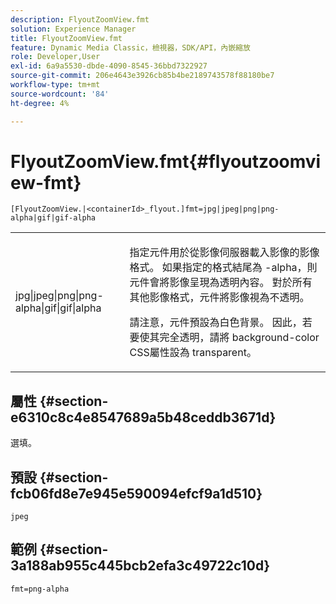 ```yaml
---
description: FlyoutZoomView.fmt
solution: Experience Manager
title: FlyoutZoomView.fmt
feature: Dynamic Media Classic，檢視器，SDK/API，內嵌縮放
role: Developer,User
exl-id: 6a9a5530-dbde-4090-8545-36bbd7322927
source-git-commit: 206e4643e3926cb85b4be2189743578f88180be7
workflow-type: tm+mt
source-wordcount: '84'
ht-degree: 4%

---
```


# FlyoutZoomView.fmt{#flyoutzoomview-fmt}

`[FlyoutZoomView.|<containerId>_flyout.]fmt=jpg|jpeg|png|png-alpha|gif|gif-alpha`

<table id="table_12B0B59D83BC40FCB957F41B331A1EF9"> 
 <tbody> 
  <tr> 
   <td colname="col1"> <p><span class="codeph"> jpg|jpeg|png|png-alpha|gif|gif|alpha</span> </p> </td> 
   <td colname="col2"> <p> 指定元件用於從影像伺服器載入影像的影像格式。 如果指定的格式結尾為<span class="codeph"> -alpha</span>，則元件會將影像呈現為透明內容。 對於所有其他影像格式，元件將影像視為不透明。 </p> <p>請注意，元件預設為白色背景。 因此，若要使其完全透明，請將<span class="codeph"> background-color</span> CSS屬性設為<span class="codeph"> transparent</span>。 </p> </td> 
  </tr> 
 </tbody> 
</table>

## 屬性 {#section-e6310c8c4e8547689a5b48ceddb3671d}

選填。

## 預設 {#section-fcb06fd8e7e945e590094efcf9a1d510}

`jpeg`

## 範例 {#section-3a188ab955c445bcb2efa3c49722c10d}

`fmt=png-alpha`
